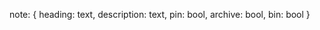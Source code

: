 <!-- schema design -->

note: {
    heading: text,
    description: text,
    pin: bool,
    archive: bool,
    bin: bool
}